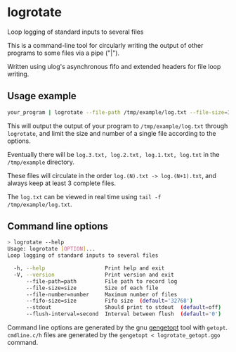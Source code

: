 # logrotate

Loop logging of standard inputs to several files

This is a command-line tool for circularly writing the output of other programs to some files via a pipe ("|").

Written using ulog's asynchronous fifo and extended headers for file loop writing.

## Usage example

```bash
your_program | logrotate --file-path /tmp/example/log.txt --file-size=100000 --file-number=3
```

This will output the output of your program to `/tmp/example/log.txt` through `logrotate`, and limit the size and number of a single file according to the options.

Eventually there will be `log.3.txt, log.2.txt, log.1.txt, log.txt` in the `/tmp/example` directory.

These files will circulate in the order `log.(N).txt -> log.(N+1).txt`, and always keep at least 3 complete files.

The `log.txt` can be viewed in real time using `tail -f /tmp/example/log.txt`.

## Command line options

```bash
> logrotate --help
Usage: logrotate [OPTION]...
Loop logging of standard inputs to several files

  -h, --help                   Print help and exit
  -V, --version                Print version and exit
      --file-path=path         File path to record log
      --file-size=size         Size of each file
      --file-number=number     Maximum number of files
      --fifo-size=size         Fifo size  (default='32768')
      --stdout                 Should print to stdout  (default=off)
      --flush-interval=second  Interval between flush  (default='0')
```

Command line options are generated by the gnu [gengetopt](https://www.gnu.org/software/gengetopt) tool with `getopt`.  `cmdline.c/h` files are generated by the `gengetopt < logrotate_getopt.ggo` command.
